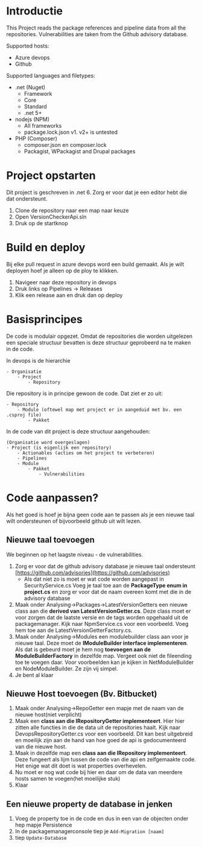 # Introductie
This Project reads the package references and pipeline data from all the repositories. Vulnerabilities are taken from the Github advisory database.

Supported hosts:
- Azure devops
- Github

Supported languages and filetypes:
- .net (Nuget)
	- Framework
	- Core
	- Standard
	- .net 5+
- nodejs (NPM) 
	- All frameworks
	- package.lock.json v1. v2+ is untested
- PHP (Composer) 
	- composer.json en composer.lock
	- Packagist, WPackagist and Drupal packages

# Project opstarten
Dit project is geschreven in .net 6. Zorg er voor dat je een editor hebt die dat ondersteunt.

1. Clone de repository naar een map naar keuze
2. Open VersionCheckerApi.sln
3. Druk op de startknop

# Build en deploy
Bij elke pull request in azure devops word een build gemaakt. Als je wilt deployen hoef je alleen op de ploy te klikken.

1. Navigeer naar deze repository in devops
2. Druk links op Pipelines -> Releases
3. Klik een release aan en druk dan op deploy

# Basisprincipes
De code is modulair opgezet. Omdat de repositories die worden uitgelezen een speciale structuur bevatten is deze structuur geprobeerd na te maken in de code.

In devops is de hierarchie
```
- Organisatie
	- Project
		- Repository
```

Die repository is in principe gewoon de code. Dat ziet er zo uit:
```
- Repository
	- Module (oftewel map met project er in aangeduid met bv. een .csproj file)
		- Pakket
```

In de code van dit project is deze structuur aangehouden:
```
(Organisatie word overgeslagen)
- Project (is eigenlijk een repository)
	- Actionables (acties om het project te verbeteren)
	- Pipelines
	- Module
		- Pakket
			- Vulnerabilities
```

# Code aanpassen?
Als het goed is hoef je bijna geen code aan te passen als je een nieuwe taal wilt ondersteunen of bijvoorbeeld github uit wilt lezen.

## Nieuwe taal toevoegen
We beginnen op het laagste niveau - de vulnerabilities.

1. Zorg er voor dat de github advisory database je nieuwe taal ondersteunt [https://github.com/advisories](https://github.com/advisories)
	- Als dat niet zo is moet er wat code worden aangepast in SecurityService.cs
Voeg je taal toe aan de **PackageType enum in project.cs** en zorg er voor dat de naam overeen komt met die in de advisory database
2. Maak onder Analysing->Packages->LatestVersionGetters een nieuwe class aan die **derived van LatestVersionGetter.cs**.
Deze class moet er voor zorgen dat de laatste versie en de tags worden opgehaald uit de packagemanager. Kijk naar NpmService.cs voor een voorbeeld.
Voeg hem toe aan de LatestVersionGetterFactory.cs.
3. Maak onder Analysing->Modules een modulebuilder class aan voor je nieuwe taal. Deze moet de **IModuleBuilder interface implementeren**.
Als dat is gebeurd moet je hem nog **toevoegen aan de ModuleBuilderFactory** in dezelfde map. Vergeet ook niet de fileending toe te voegen daar.
Voor voorbeelden kan je kijken in NetModuleBuilder en NodeModuleBuilder. Ze zijn vij simpel.
4. Je bent al klaar

## Nieuwe Host toevoegen (Bv. Bitbucket)

1. Maak onder Analysing->RepoGetter een mapje met de naam van de nieuwe host(niet verplicht)
2. Maak een **class aan die IRepositoryGetter implementeert**. Hier hier zitten alle functies in die de data uit de repositories haalt.
Kijk naar DevopsRepositoryGetter.cs voor een voorbeeld. Dit kan best uitgebreid en moeilijk zijn aan de hand van hoe goed de api is
gedocumenteerd van die nieuwe host.
3. Maak in dezelfde map een **class aan die IRepository implementeert**. Deze fungeert als lijm tussen de code van die api en zelfgemaakte code.
Het enige wat dit doet is wat properties overhevelen.
4. Nu moet er nog wat code bij hier en daar om de data van meerdere hosts samen te voegen(het moeilijke stuk)
5. Klaar

## Een nieuwe property de database in jenken
1. Voeg de property toe in de code en dus in een van de objecten onder hep mapje Persistence
2. In de packagemanagerconsole tiep je `Add-Migration [naam]`
3. tiep `Update-Database`
